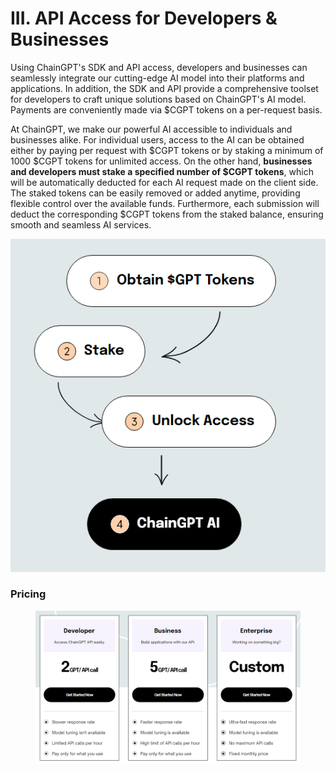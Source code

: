 # III. API Access for Developers & Businesses

Using ChainGPT's SDK and API access, developers and businesses can seamlessly integrate our cutting-edge AI model into their platforms and applications. In addition, the SDK and API provide a comprehensive toolset for developers to craft unique solutions based on ChainGPT's AI model. Payments are conveniently made via $CGPT tokens on a per-request basis.

At ChainGPT, we make our powerful AI accessible to individuals and businesses alike. For individual users, access to the AI can be obtained either by paying per request with $CGPT tokens or by staking a minimum of 1000 $CGPT tokens for unlimited access. On the other hand, **businesses and developers must stake a specified number of $CGPT tokens**, which will be automatically deducted for each AI request made on the client side. The staked tokens can be easily removed or added anytime, providing flexible control over the available funds. Furthermore, each submission will deduct the corresponding $CGPT tokens from the staked balance, ensuring smooth and seamless AI services.

![](<../../.gitbook/assets/image (1) (1).png>)

### Pricing

<figure><img src="../../.gitbook/assets/image (2) (1).png" alt=""><figcaption></figcaption></figure>

